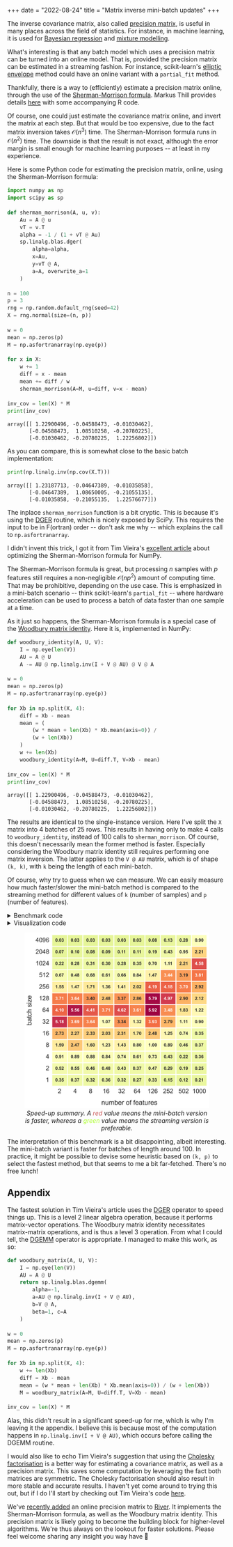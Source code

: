 +++
date = "2022-08-24"
title = "Matrix inverse mini-batch updates"
+++

The inverse covariance matrix, also called [precision matrix](https://www.wikiwand.com/en/Precision_matrix), is useful in many places across the field of statistics. For instance, in machine learning, it is used for [Bayesian regression](/blog/bayesian-linear-regression) and [mixture modelling](https://scikit-learn.org/stable/modules/mixture.html#gmm).

What's interesting is that any batch model which uses a precision matrix can be turned into an online model. That is, provided the precision matrix can be estimated in a streaming fashion. For instance, scikit-learn's [elliptic envelope](https://scikit-learn.org/stable/modules/generated/sklearn.covariance.EllipticEnvelope.html#sklearn.covariance.EllipticEnvelope) method could have an online variant with a `partial_fit` method.

Thankfully, there is a way to (efficiently) estimate a precision matrix online, through the use of the [Sherman-Morrison formula](https://www.wikiwand.com/en/Sherman%E2%80%93Morrison_formula). Markus Thill provides details [here](https://markusthill.github.io/math/stats/ml/online-estimation-of-the-inverse-covariance-matrix/) with some accompanying R code.

Of course, one could just estimate the covariance matrix online, and invert the matrix at each step. But that would be too expensive, due to the fact matrix inversion takes $\mathcal{O}(n^3)$ time. The Sherman-Morrison formula runs in $\mathcal{O}(n^2)$ time. The downside is that the result is not exact, although the error margin is small enough for machine learning purposes -- at least in my experience.

Here is some Python code for estimating the precision matrix, online, using the Sherman-Morrison formula:

```py
import numpy as np
import scipy as sp

def sherman_morrison(A, u, v):
    Au = A @ u
    vT = v.T
    alpha = -1 / (1 + vT @ Au)
    sp.linalg.blas.dger(
        alpha=alpha,
        x=Au,
        y=vT @ A,
        a=A, overwrite_a=1
    )

n = 100
p = 3
rng = np.random.default_rng(seed=42)
X = rng.normal(size=(n, p))

w = 0
mean = np.zeros(p)
M = np.asfortranarray(np.eye(p))

for x in X:
    w += 1
    diff = x - mean
    mean += diff / w
    sherman_morrison(A=M, u=diff, v=x - mean)

inv_cov = len(X) * M
print(inv_cov)
```

```
array([[ 1.22900496, -0.04588473, -0.01030462],
       [-0.04588473,  1.08510258, -0.20780225],
       [-0.01030462, -0.20780225,  1.22256802]])
```

As you can compare, this is somewhat close to the basic batch implementation:

```py
print(np.linalg.inv(np.cov(X.T)))
```

```
array([[ 1.23187713, -0.04647389, -0.01035858],
       [-0.04647389,  1.08650005, -0.21055135],
       [-0.01035858, -0.21055135,  1.22576677]])
```

The inplace `sherman_morrison` function is a bit cryptic. This is because it's using the [DGER](https://netlib.org/lapack/explore-html/d7/d15/group__double__blas__level2_ga458222e01b4d348e9b52b9343d52f828.html#ga458222e01b4d348e9b52b9343d52f828) routine, which is nicely exposed by SciPy. This requires the input to be in F(ortran) order -- don't ask me why -- which explains the call to `np.asfortranarray`.

I didn't invent this trick, I got it from Tim Vieira's [excellent article](https://timvieira.github.io/blog/post/2021/03/25/fast-rank-one-updates-to-matrix-inverse/) about optimizing the Sherman-Morrison formula for NumPy.

The Sherman-Morrison formula is great, but processing $n$ samples with $p$ features still requires a non-negligible $\mathcal{O}(np^2)$ amount of computing time. That may be prohibitive, depending on the use case. This is emphasized in a mini-batch scenario -- think scikit-learn's `partial_fit` -- where hardware acceleration can be used to process a batch of data faster than one sample at a time.

As it just so happens, the Sherman-Morrison formula is a special case of the [Woodbury matrix identity](https://www.wikiwand.com/en/Woodbury_matrix_identity). Here it is, implemented in NumPy:

```py
def woodbury_identity(A, U, V):
    I = np.eye(len(V))
    AU = A @ U
    A -= AU @ np.linalg.inv(I + V @ AU) @ V @ A

w = 0
mean = np.zeros(p)
M = np.asfortranarray(np.eye(p))

for Xb in np.split(X, 4):
    diff = Xb - mean
    mean = (
        (w * mean + len(Xb) * Xb.mean(axis=0)) /
        (w + len(Xb))
    )
    w += len(Xb)
    woodbury_identity(A=M, U=diff.T, V=Xb - mean)

inv_cov = len(X) * M
print(inv_cov)
```

```
array([[ 1.22900496, -0.04588473, -0.01030462],
       [-0.04588473,  1.08510258, -0.20780225],
       [-0.01030462, -0.20780225,  1.22256802]])
```

The results are identical to the single-instance version. Here I've split the `X` matrix into 4 batches of 25 rows. This results in having only to make 4 calls to `woodbury_identity`, instead of 100 calls to `sherman_morrison`. Of course, this doesn't necessarily mean the former method is faster. Especially considering the Woodbury matrix identity still requires performing one matrix inversion. The latter applies to the `V @ AU` matrix, which is of shape `(k, k)`, with `k` being the length of each mini-batch.

Of course, why try to guess when we can measure. We can easily measure how much faster/slower the mini-batch method is compared to the streaming method for different values of `k` (number of samples) and `p` (number of features).

<details>
  <summary>Benchmark code</summary>

```python
def streaming(X):
    p = X.shape[1]
    w = 0
    mean = np.zeros(p)
    M = np.asfortranarray(np.eye(p))

    for x in X:
        w += 1
        diff = x - mean
        mean += diff / w
        sherman_morrison(A=M, u=diff, v=x - mean)

def mini_batch(X):
    p = X.shape[1]
    w = 0
    mean = np.zeros(p)
    M = np.asfortranarray(np.eye(p))

    diff = X - mean
    mean = (w * mean + len(X) * X.mean(axis=0)) / (w + len(X))
    w += len(X)
    woodbury_matrix(A=M, U=diff.T, V=X - mean)

def workload():
    rng = np.random.default_rng(seed=42)
    K = [2 ** k for k in range(13)]
    P = np.ceil(np.logspace(0.3, 3, 10)).astype(int)
    for k in K:
        for p in P:
            X = rng.normal(size=(k, p))
            yield X

def run():
    for X in workload():
        k, p = X.shape
        t_streaming = %timeit -o -q streaming(X)
        t_mini_batch = %timeit -o -q mini_batch(X)
        yield k, p, t_streaming.average / t_mini_batch.average

results = [
    {'k': k, 'p': p, 'speed_up': speed_up}
    for k, p, speed_up in run()
]

pd.DataFrame(results).to_csv('results.csv', index=False)
```
</details>

<details>
  <summary>Visualization code</summary>

```python
import matplotlib.pyplot as plt
import pandas as pd
import seaborn as sns

fig, ax = plt.subplots(figsize=(10, 10))

df = (
    pd.read_csv('results.csv')
    .pivot('n', 'p', 'speed_up')
    .sort_index(ascending=False)
)

sns.set(font_scale=2)
sns.heatmap(
    df,
    cmap='Spectral_r',
    center=1,
    #square=True,
    linewidth=3,
    annot=True,
    fmt='.2f',
    annot_kws={
        'fontsize': 16,
        'fontweight': 'bold'
    },
    ax=ax,
    cbar=False
)
ax.set_ylabel('batch size', labelpad=10)
ax.set_xlabel('number of features', labelpad=20)

plt.savefig('speed-up.svg', bbox_inches='tight')
```
</details>

<div align="center">
<figure >
    <img src="/img/blog/matrix-inverse-mini-batch/speed-up.svg" style="box-shadow: none;">
    <figcaption><i>Speed-up summary. A <span style="color: indianred;">red</span> value means the mini-batch version is faster, whereas a <span style="color: greenyellow;">green</span> value means the streaming version is preferable.</i></figcaption>
</figure>
</div>

The interpretation of this benchmark is a bit disappointing, albeit interesting. The mini-batch variant is faster for batches of length around 100. In practice, it might be possible to devise some heuristic based on `(k, p)` to select the fastest method, but that seems to me a bit far-fetched. There's no free lunch!

## Appendix

The fastest solution in Tim Vieira's article uses the [DGER](https://netlib.org/lapack/explore-html/d7/d15/group__double__blas__level2_ga458222e01b4d348e9b52b9343d52f828.html#ga458222e01b4d348e9b52b9343d52f828) operator to speed things up. This is a level 2 linear algebra operation, because it performs matrix-vector operations. The Woodbury matrix identity necessitates matrix-matrix operations, and is thus a level 3 operation. From what I could tell, the [DGEMM](https://netlib.org/lapack/explore-html/d1/d54/group__double__blas__level3_gaeda3cbd99c8fb834a60a6412878226e1.html) operator is appropriate. I managed to make this work, as so:

```py
def woodbury_matrix(A, U, V):
    I = np.eye(len(V))
    AU = A @ U
    return sp.linalg.blas.dgemm(
        alpha=-1,
        a=AU @ np.linalg.inv(I + V @ AU),
        b=V @ A,
        beta=1, c=A
    )

w = 0
mean = np.zeros(p)
M = np.asfortranarray(np.eye(p))

for Xb in np.split(X, 4):
    w += len(Xb)
    diff = Xb - mean
    mean = (w * mean + len(Xb) * Xb.mean(axis=0)) / (w + len(Xb))
    M = woodbury_matrix(A=M, U=diff.T, V=Xb - mean)

inv_cov = len(X) * M
```

Alas, this didn't result in a significant speed-up for me, which is why I'm leaving it the appendix. I believe this is because most of the computation happens in `np.linalg.inv(I + V @ AU)`, which occurs before calling the DGEMM routine.

I would also like to echo Tim Vieira's suggestion that using the [Cholesky factorisation](https://www.wikiwand.com/en/Cholesky_decomposition) is a better way for estimating a covariance matrix, as well as a precision matrix. This saves some computation by leveraging the fact both matrices are symmetric. The Cholesky factorisation should also result in more stable and accurate results. I haven't yet come around to trying this out, but if I do I'll start by checking out Tim Vieira's code [here](https://github.com/timvieira/arsenal/blob/master/arsenal/maths/cholesky.py).

We've [recently added](https://github.com/online-ml/river/pull/999) an online precision matrix to [River](https://github.com/online-ml/river). It implements the Sherman-Morrison formula, as well as the Woodbury matrix identity. This precision matrix is likely going to become the building block for higher-level algorithms. We're thus always on the lookout for faster solutions. Please feel welcome sharing any insight you way have 👐
